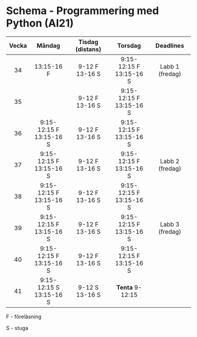 # Schema - Programmering med Python (AI21)

| Vecka |           Måndag            |  Tisdag (distans)  |           Torsdag            |    Deadlines    |
| :---: | :-------------------------: | :----------------: | :--------------------------: | :-------------: |
|  34   |         13:15-16 F          | 9-12 F <br>13-16 S | 9:15-12:15 F <br> 13:15-16 S | Labb 1 (fredag) |
|  35   |                             | 9-12 F <br>13-16 S | 9:15-12:15 F <br>13:15-16 S  |                 |
|  36   | 9:15-12:15 F <br>13:15-16 S | 9-12 F <br>13-16 S | 9:15-12:15 F <br>13:15-16 S  |                 |
|  37   | 9:15-12:15 F <br>13:15-16 S | 9-12 F <br>13-16 S |  9:15-12:15 F<br>13:15-16 S  | Labb 2 (fredag) |
|  38   | 9:15-12:15 F <br>13:15-16 S | 9-12 F <br>13-16 S |  9:15-12:15 F<br>13:15-16 S  |                 |
|  39   | 9:15-12:15 F <br>13:15-16 S | 9-12 F <br>13-16 S | 9:15-12:15 F <br>13:15-16 S  | Labb 3 (fredag) |
|  40   | 9:15-12:15 F <br>13:15-16 S | 9-12 F <br>13-16 S |  9:15-12:15 F<br>13:15-16 S  |                 |
|  41   | 9:15-12:15 S <br>13:15-16 S | 9-12 S <br>13-16 S |      **Tenta** 9-12:15       |                 |

F - föreläsning

S - stuga
